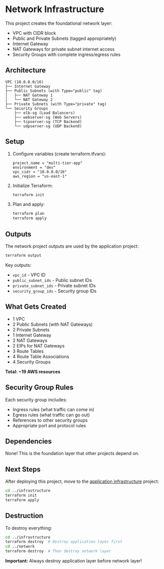# Network Infrastructure

This project creates the foundational network layer:
- VPC with CIDR block
- Public and Private Subnets (tagged appropriately)
- Internet Gateway
- NAT Gateways for private subnet internet access
- Security Groups with complete ingress/egress rules

## Architecture

```
VPC (10.0.0.0/16)
├── Internet Gateway
├── Public Subnets (with Type="public" tag)
│   ├── NAT Gateway 1
│   └── NAT Gateway 2
├── Private Subnets (with Type="private" tag)
└── Security Groups
    ├── elb-sg (Load Balancers)
    ├── webserver-sg (Web Servers)
    ├── tcpserver-sg (TCP Backend)
    └── udpserver-sg (UDP Backend)
```

## Setup

1. Configure variables (create terraform.tfvars):
   ```hcl
   project_name = "multi-tier-app"
   environment = "dev"
   vpc_cidr = "10.0.0.0/16"
   aws_region = "us-east-1"
   ```

2. Initialize Terraform:
   ```bash
   terraform init
   ```

3. Plan and apply:
   ```bash
   terraform plan
   terraform apply
   ```

## Outputs

The network project outputs are used by the application project:
```bash
terraform output
```

Key outputs:
- `vpc_id` - VPC ID
- `public_subnet_ids` - Public subnet IDs
- `private_subnet_ids` - Private subnet IDs
- `security_group_ids` - Security group IDs

## What Gets Created

- 1 VPC
- 2 Public Subnets (with NAT Gateways)
- 2 Private Subnets
- 1 Internet Gateway
- 2 NAT Gateways
- 2 EIPs for NAT Gateways
- 3 Route Tables
- 4 Route Table Associations
- 4 Security Groups

**Total: ~19 AWS resources**

## Security Group Rules

Each security group includes:
- Ingress rules (what traffic can come in)
- Egress rules (what traffic can go out)
- References to other security groups
- Appropriate port and protocol rules

## Dependencies

None! This is the foundation layer that other projects depend on.

## Next Steps

After deploying this project, move to the [application infrastructure](../infrastructure/) project:

```bash
cd ../infrastructure
terraform init
terraform apply
```

## Destruction

To destroy everything:
```bash
cd ../infrastructure
terraform destroy  # Destroy application layer first
cd ../network
terraform destroy  # Then destroy network layer
```

**Important:** Always destroy application layer before network layer!

